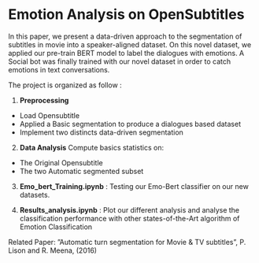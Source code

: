 # Emotion Analysis on OpenSubtitles

In this paper, we present a data-driven approach to the segmentation of subtitles in movie into a speaker-aligned dataset. On this novel dataset, we applied our pre-train BERT model to label the dialogues with emotions. A Social bot was finally trained with our novel dataset in order to catch emotions in text conversations.

The project is organized as follow : 

1. **Preprocessing**
* Load Opensubtitle
* Applied a Basic segmentation to produce a dialogues based dataset 
* Implement two distincts data-driven segmentation

2. **Data Analysis**
Compute basics statistics on:
* The Original Opensubtitle
* The two Automatic segmented subset

3. **Emo_bert_Training.ipynb**  :
Testing our Emo-Bert classifier on our new datasets.

2. **Results_analysis.ipynb** : 
Plot our different analysis and analyse the classification performance with other states-of-the-Art algorithm of Emotion Classification

Related Paper:
”Automatic turn segmentation for Movie & TV subtitles”, P. Lison and R. Meena, (2016)




